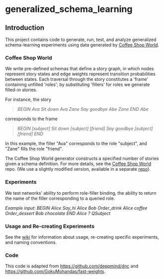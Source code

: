 # generalized_schema_learning

## Introduction
This project contains code to generate, run, test, and analyze generalized schema-learning experiments using data generated by [Coffee Shop World](https://github.com/PrincetonCompMemLab/narrative).

### Coffee Shop World
We write pre-defined schemas that define a story graph, in which nodes represent story states and edge weights represent transition probabilities between states. Each traversal through the story constitutes a 'frame' containing unfilled 'roles'; by substituting 'fillers' for roles we generate filled-in stories.

For instance, the story

>*BEGIN Ava Sit down Ava Zane Say goodbye Abe Zane END Abe*

corresponds to the frame

>*BEGIN [subject] Sit down [subject] [friend] Say goodbye [subject] [friend] END*

In this example, the filler "Ava" corresponds to the role "subject", and "Zane" fills the role "friend".

The Coffee Shop World generator constructs a specified number of stories given a schema definition. For more details, see the [Coffee Shop World](https://github.com/PrincetonCompMemLab/narrative) repo. (We use a slightly modified version, available in a separate [repo](https://github.com/cchen23/narrative)).

### Experiments
We test networks' ability to perform role-filler binding, the ability to return the name of the filler corresponding to a queried role.

*Example input*: *BEGIN Alice Say_hi Alice Bob Order_drink Alice coffee Order_dessert Bob chocolate END Alice ? QSubject*

### Usage and Re-creating Experiments
See the [wiki](https://github.com/cchen23/generalized_schema_learning/wiki) for information about usage, re-creating specific experiments, and naming conventions.

### Code
This code is adapted from https://github.com/deepmind/dnc and https://github.com/GokuMohandas/fast-weights.
